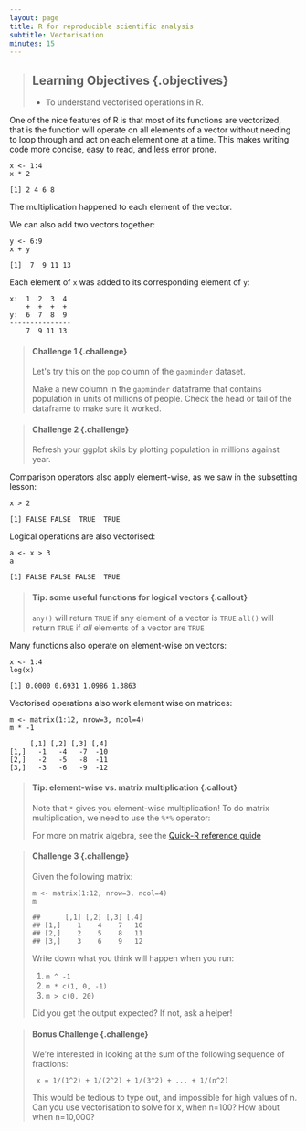 ```yaml
---
layout: page
title: R for reproducible scientific analysis
subtitle: Vectorisation
minutes: 15
---
```




> ## Learning Objectives {.objectives}
>
> * To understand vectorised operations in R.
>

One of the nice features of R is that most of its functions are vectorized,
that is the function will operate on all elements of a vector without 
needing to loop through and act on each element one at a time. This makes
writing code more concise, easy to read, and less error prone.



~~~{.r}
x <- 1:4
x * 2
~~~



~~~{.output}
[1] 2 4 6 8

~~~

The multiplication happened to each element of the vector.

We can also add two vectors together:


~~~{.r}
y <- 6:9
x + y
~~~



~~~{.output}
[1]  7  9 11 13

~~~

Each element of `x` was added to its corresponding element of `y`:


~~~{.r}
x:  1  2  3  4
    +  +  +  +
y:  6  7  8  9
---------------
    7  9 11 13
~~~


> #### Challenge 1 {.challenge}
>
> Let's try this on the `pop` column of the `gapminder` dataset. 
>
> Make a new column in the `gapminder` dataframe that
> contains population in units of millions of people.
> Check the head or tail of the dataframe to make sure
> it worked.
>

> #### Challenge 2 {.challenge}
> 
> Refresh your ggplot skils by plotting population in millions against year. 
>

Comparison operators also apply element-wise, as we saw in the
subsetting lesson:


~~~{.r}
x > 2
~~~



~~~{.output}
[1] FALSE FALSE  TRUE  TRUE

~~~

Logical operations are also vectorised:


~~~{.r}
a <- x > 3
a
~~~



~~~{.output}
[1] FALSE FALSE FALSE  TRUE

~~~

> #### Tip: some useful functions for logical vectors {.callout}
>
> `any()` will return `TRUE` if any element of a vector is `TRUE`
> `all()` will return `TRUE` if *all* elements of a vector are `TRUE`
>

Many functions also operate on element-wise on vectors:


~~~{.r}
x <- 1:4
log(x)
~~~



~~~{.output}
[1] 0.0000 0.6931 1.0986 1.3863

~~~

Vectorised operations also work element wise on matrices:


~~~{.r}
m <- matrix(1:12, nrow=3, ncol=4)
m * -1
~~~



~~~{.output}
     [,1] [,2] [,3] [,4]
[1,]   -1   -4   -7  -10
[2,]   -2   -5   -8  -11
[3,]   -3   -6   -9  -12

~~~

> #### Tip: element-wise vs. matrix multiplication {.callout}
>
> Note that `*` gives you element-wise multiplication!
> To do matrix multiplication, we need to use the `%*%` operator:
>
> For more on matrix algebra, see the [Quick-R reference
> guide](http://www.statmethods.net/advstats/matrix.html)

> #### Challenge 3 {.challenge}
> 
> Given the following matrix:
> 
> ~~~ {.r}
> m <- matrix(1:12, nrow=3, ncol=4)
> m
> ~~~
>
> ~~~ {.output}
> ##      [,1] [,2] [,3] [,4]
> ## [1,]    1    4    7   10
> ## [2,]    2    5    8   11
> ## [3,]    3    6    9   12
> ~~~
>
> Write down what you think will happen when you run:
>
> 1. `m ^ -1`
> 2. `m * c(1, 0, -1)`
> 3. `m > c(0, 20)`
>
> Did you get the output expected? If not, ask a helper!
>

> #### Bonus Challenge {.challenge}
> 
> We're interested in looking at the sum of the
> following sequence of fractions:
>
> ~~~ {.output}
>  x = 1/(1^2) + 1/(2^2) + 1/(3^2) + ... + 1/(n^2)
> ~~~
>
> This would be tedious to type out, and impossible for
> high values of n.
> Can you use vectorisation to solve for x, when n=100?
> How about when n=10,000?
>

